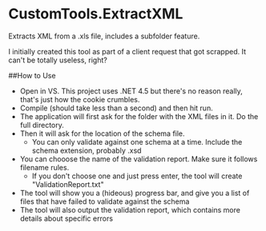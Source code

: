 # CustomTools.ExtractXML
Extracts XML from a .xls file, includes a subfolder feature.


I initially created this tool as part of a client request that got scrapped. It can't be totally useless, right?

##How to Use
* Open in VS. This project uses .NET 4.5 but there's no reason really, that's just how the cookie crumbles. 
* Compile (should take less than a second) and then hit run.
* The application will first ask for the folder with the XML files in it. Do the full directory.
* Then it will ask for the location of the schema file. 
  * You can only validate against one schema at a time. Include the schema extension, probably .xsd
* You can chooose the name of the validation report. Make sure it follows filename rules.
  * If you don't choose one and just press enter, the tool will create "ValidationReport.txt"
* The tool will show you a (hideous) progress bar, and give you a list of files that have failed to validate against the schema
* The tool will also output the validation report, which contains more details about specific errors
